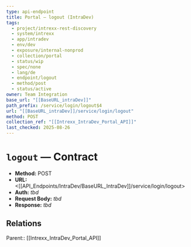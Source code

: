 ```yaml
---
type: api-endpoint
title: Portal — logout (IntraDev)
tags:
  - project/intrexx-rest-discovery
  - system/intrexx
  - app/intradev
  - env/dev
  - exposure/internal-nonprod
  - collection/portal
  - status/wip
  - spec/none
  - lang/de
  - endpoint/logout
  - method/post
  - status/active
owner: Team Integration
base_url: "[[BaseURL_intraDev]]"
path_prefix: /service/login/logout$4
url: "[[BaseURL_intraDev]]/service/login/logout"
method: POST
collection_ref: "[[Intrexx_IntraDev_Portal_API]]"
last_checked: 2025-08-26
---
```


# `logout` — Contract
- **Method:** POST  
- **URL:** <[[API_Endpoints/IntraDev/BaseURL_IntraDev]]/service/login/logout>  
- **Auth:** _tbd_  
- **Request Body:** _tbd_  
- **Response:** _tbd_

## Relations
Parent:: [[Intrexx_IntraDev_Portal_API]]
